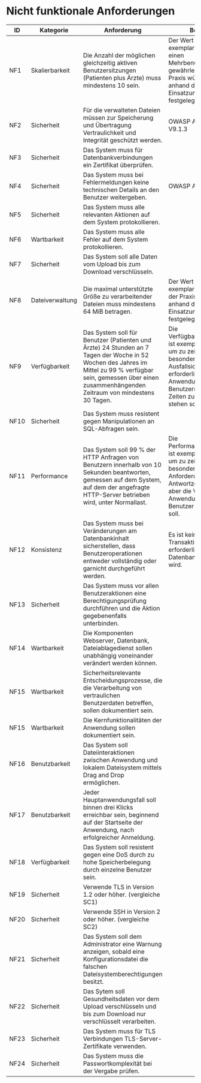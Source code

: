 # Nicht funktionale Anforderungen

| ID   | Kategorie       | Anforderung                                                                                                                                                                                                          | Bemerkung                                                                                                                                                                                                            |
|------|-----------------|----------------------------------------------------------------------------------------------------------------------------------------------------------------------------------------------------------------------|----------------------------------------------------------------------------------------------------------------------------------------------------------------------------------------------------------------------|
| NF1  | Skalierbarkeit  | Die Anzahl der möglichen gleichzeitig aktiven Benutzersitzungen (Patienten plus Ärzte) muss mindestens 10 sein.                                                                                                      | Der Wert 10 wurde exemplarisch gewählt, um einen Mehrbenutzerbetrieb zu gewährleisten. In der Praxis würde ein Wert anhand der Einsatzumgebung festgelegt werden.                                                    |
| NF2  | Sicherheit      | Für die verwalteten Dateien müssen zur Speicherung und Übertragung Vertraulichkeit und Integrität geschützt werden.                                                                                                  | OWASP ASVS V9.1.1 / V9.1.3                                                                                                                                                                                           |
| NF3  | Sicherheit      | Das System muss für Datenbankverbindungen ein Zertifikat  überprüfen.                                                                                                                                                |                                                                                                                                                                                                                      |
| NF4  | Sicherheit      | Das System muss bei Fehlermeldungen keine technischen Details an den Benutzer weitergeben.                                                                                                                           | OWASP ASVS V7.4.1                                                                                                                                                                                                    |
| NF5  | Sicherheit      | Das System muss alle relevanten Aktionen auf dem System protokollieren.                                                                                                                                              |                                                                                                                                                                                                                      |
| NF6  | Wartbarkeit     | Das System muss alle Fehler auf dem System protokollieren.                                                                                                                                                           |                                                                                                                                                                                                                      |
| NF7  | Sicherheit      | Das System soll alle Daten vom Upload bis zum Download verschlüsseln.                                                                                                                                                |                                                                                                                                                                                                                      |
| NF8  | Dateiverwaltung | Die maximal unterstützte Größe zu verarbeitender Dateien muss mindestens 64 MiB betragen.                                                                                                                            | Der Wert 64 MiB wurde exemplarisch gewählt. In der Praxis würde ein Wert anhand der Einsatzumgebung festgelegt werden.                                                                                               |
| NF9  | Verfügbarkeit   | Das System soll für Benutzer (Patienten und Ärzte) 24 Stunden an 7 Tagen der Woche in 52 Wochen des Jahres im Mittel zu 99 % verfügbar sein, gemessen über einen zusammenhängenden Zeitraum von mindestens 30 Tagen. | Die Verfügbarkeitsanforderung ist exemplarisch gewählt, um zu zeigen, dass keine besonders hohe Ausfallsicherheit erforderlich ist, aber die Anwendung den Benutzern zu beliebigen Zeiten zur Verfügung stehen soll. |
| NF10 | Sicherheit      | Das System muss resistent gegen Manipulationen an SQL-Abfragen sein.                                                                                                                                                 |                                                                                                                                                                                                                      |
| NF11 | Performance     | Das System soll 99 % der HTTP Anfragen von Benutzern innerhalb von 10 Sekunden beantworten, gemessen auf dem System, auf dem der angefragte HTTP-Server betrieben wird, unter Normallast.                            | Die Performanceanforderung ist exemplarisch gewählt, um zu zeigen, dass keine besonders hohen Anforderungen an die Antwortzeiten bestehen, aber die Verwendung der Anwendung für den Benutzer ertraglich sein soll.  |
| NF12 | Konsistenz      | Das System muss bei Veränderungen am Datenbankinhalt sicherstellen, dass Benutzeroperationen entweder vollständig oder garnicht durchgeführt werden.                                                                 | Es ist kein Transaktionsmanager erforderlich, da nur eine Datenbank verwendet wird.                                                                                                                                  |
| NF13 | Sicherheit      | Das System muss vor allen Benutzeraktionen eine Berechtigungsprüfung durchführen und die Aktion gegebenenfalls unterbinden.                                                                                          |                                                                                                                                                                                                                      |
| NF14 | Wartbarkeit     | Die Komponenten Webserver, Datenbank, Dateiablagedienst sollen unabhängig voneinander verändert werden können.                                                                                                       |                                                                                                                                                                                                                      |
| NF15 | Wartbarkeit     | Sicherheitsrelevante Entscheidungsprozesse, die die Verarbeitung von vertraulichen Benutzerdaten betreffen, sollen dokumentiert sein.                                                                                |                                                                                                                                                                                                                      |
| NF15 | Wartbarkeit     | Die Kernfunktionalitäten der Anwendung sollen dokumentiert sein.                                                                                                                                                     |                                                                                                                                                                                                                      |
| NF16 | Benutzbarkeit   | Das System soll Dateiinteraktionen zwischen Anwendung und lokalem Dateisystem mittels Drag and Drop ermöglichen.                                                                                                     |                                                                                                                                                                                                                      |
| NF17 | Benutzbarkeit   | Jeder Hauptanwendungsfall soll binnen drei Klicks erreichbar sein, beginnend auf der Startseite der Anwendung, nach erfolgreicher Anmeldung.                                                                          |                                                                                                                                                                                                                      |
| NF18 | Verfügbarkeit   | Das System soll resistent gegen eine DoS durch zu hohe Speicherbelegung durch einzelne Benutzer sein.                                                                                                                 |                                                                                                                                                                                                                      |
| NF19 | Sicherheit      | Verwende TLS in Version 1.2 oder höher. (vergleiche SC1)                                                                                                                                                             |                                                                                                                                                                                                                      |
| NF20 | Sicherheit      | Verwende SSH in Version 2 oder höher. (vergleiche SC2)                                                                                                                                                               |
| NF21 | Sicherheit      | Das System soll dem Administrator eine Warnung anzeigen, sobald eine Konfigurationsdatei die falschen Dateisystemberechtigungen besitzt.                                                                             |                                                                                                                                                                                                                      |                                                                                                                                                                                                                      ||
| NF22 | Sicherheit      | Das Sytem soll Gesundheitsdaten vor dem Upload verschlüsseln und bis zum Download nur verschlüsselt verarbeiten.                                                                                                      |                                                                                                                                                                                                                      |
| NF23 | Sicherheit      | Das System muss für TLS Verbindungen TLS-Server-Zertifikate verwenden.                                                                                                                                               |                                                                                                                                                                                                                      |
| NF24 | Sicherheit      | Das System muss die Passwortkomplexität bei der Vergabe prüfen.                                                                                                                                                     |                                                                                                                                                                                                                      |
